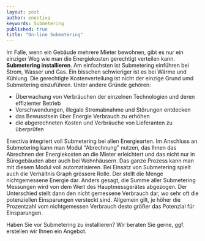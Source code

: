 ```yaml
---
layout: post
author: enectiva
keywords: Submetering
published: true
title: "On-line Submetering"
---
```



Im Falle, wenn ein Gebäude mehrere Mieter bewohnen, gibt es nur ein einziger Weg wie man die Energiekosten gerechtigt verteilen kann. **Submetering installieren**. Am einfachsten ist Submetering einführen bei Strom, Wasser und Gas. Ein bisschen schwieriger ist es bei Wärme und Kühlung. Die gerechtigte Kostenverteilung ist nicht der einzige Grund umd Submetering einzuführen. Unter andere Gründe gehören:

- Überwachung von Verbräuchen der einzelnen Technologien und deren effizienter Betrieb
- Verschwendungen, illegale Stromabnahme und Störungen entdecken
- das Bewusstsein über Energie Verbrauch zu erhöhen
- die abgerechneten Kosten und Verbräuche von Lieferanten zu überprüfen 

Enectiva integriert voll Submetering bei allen Energiearten. Im Anschluss an Submetering kann man Modul "Abrechnung" nutzen, das Ihnen das Abrechnen der Energiekosten an die Mieter erleichtert und das nicht nur in Bürogebäuden aber auch bei Wohnhäusern. Das ganze Prozess kann man mit diesem Modul voll automatisieren. Bei Einsatz von Submetering spielt auch die Verhältnis Graph grössere Rolle. Der stellt die Menge nichtgemessene Energie dar. Anders gesagt, die Summe aller Submetering Messungen wird von dem Wert des Hauptmessgerätes abgezogen. Der Unterschied stellt dann den nicht gemessene Verbrauch dar, wo sehr oft die potenziellen Einsparungen versteckt sind. Allgemein gilt, je höher die Prozentzahl vom nichtgemessen Verbrauch desto größer das Potenzial für Einsparungen.

Haben Sie vor Submetering zu installieren? Wir beraten Sie gerne, ggf. erstellen wir Ihnen ein Angebot.
